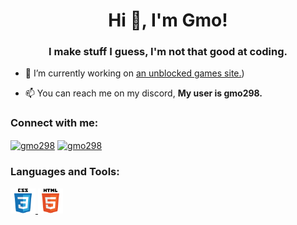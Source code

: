 <h1 align="center">Hi 👋, I'm Gmo!</h1>
<h3 align="center">I make stuff I guess, I'm not that good at coding.</h3>

- 🔭 I’m currently working on [an unblocked games site.](https://github.com/GMO298/GMO298.github.io))

- 📫 You can reach me on my discord, **My user is gmo298.**

<h3 align="left">Connect with me:</h3>
<p align="left">
<a href="https://codepen.io/gmo298" target="blank"><img align="center" src="https://raw.githubusercontent.com/rahuldkjain/github-profile-readme-generator/master/src/images/icons/Social/codepen.svg" alt="gmo298" height="30" width="40" /></a>
<a href="https://www.youtube.com/c/gmo298" target="blank"><img align="center" src="https://raw.githubusercontent.com/rahuldkjain/github-profile-readme-generator/master/src/images/icons/Social/youtube.svg" alt="gmo298" height="30" width="40" /></a>
</p>

<h3 align="left">Languages and Tools:</h3>
<p align="left"> <a href="https://www.w3schools.com/css/" target="_blank" rel="noreferrer"> <img src="https://raw.githubusercontent.com/devicons/devicon/master/icons/css3/css3-original-wordmark.svg" alt="css3" width="40" height="40"/> </a> <a href="https://www.w3.org/html/" target="_blank" rel="noreferrer"> <img src="https://raw.githubusercontent.com/devicons/devicon/master/icons/html5/html5-original-wordmark.svg" alt="html5" width="40" height="40"/> </a> </p>
